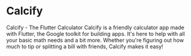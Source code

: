 # Calcify
Calcify - The Flutter Calculator Calcify is a friendly calculator app made with Flutter, the Google toolkit for building apps. It's here to help with all your basic math needs and a bit more. Whether you're figuring out how much to tip or splitting a bill with friends, Calcify makes it easy!
